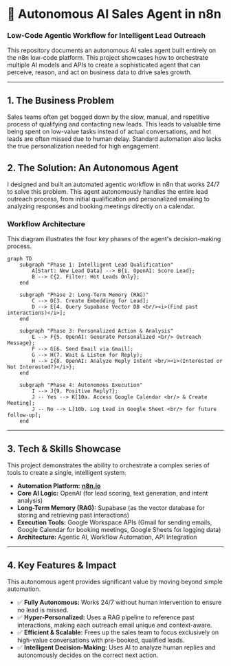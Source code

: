 # 🤖 Autonomous AI Sales Agent in n8n

### Low-Code Agentic Workflow for Intelligent Lead Outreach

This repository documents an autonomous AI sales agent built entirely on the n8n low-code platform. This project showcases how to orchestrate multiple AI models and APIs to create a sophisticated agent that can perceive, reason, and act on business data to drive sales growth.

---

## 1. The Business Problem
Sales teams often get bogged down by the slow, manual, and repetitive process of qualifying and contacting new leads. This leads to valuable time being spent on low-value tasks instead of actual conversations, and hot leads are often missed due to human delay. Standard automation also lacks the true personalization needed for high engagement.

## 2. The Solution: An Autonomous Agent
I designed and built an automated agentic workflow in n8n that works 24/7 to solve this problem. This agent autonomously handles the entire lead outreach process, from initial qualification and personalized emailing to analyzing responses and booking meetings directly on a calendar.

### Workflow Architecture
This diagram illustrates the four key phases of the agent's decision-making process.

```mermaid
graph TD
    subgraph "Phase 1: Intelligent Lead Qualification"
        A[Start: New Lead Data] --> B{1. OpenAI: Score Lead};
        B --> C{2. Filter: Hot Leads Only};
    end

    subgraph "Phase 2: Long-Term Memory (RAG)"
        C --> D[3. Create Embedding for Lead];
        D --> E[4. Query Supabase Vector DB <br/><i>(Find past interactions)</i>];
    end

    subgraph "Phase 3: Personalized Action & Analysis"
        E --> F{5. OpenAI: Generate Personalized <br/> Outreach Message};
        F --> G[6. Send Email via Gmail];
        G --> H(7. Wait & Listen for Reply);
        H --> I{8. OpenAI: Analyze Reply Intent <br/><i>(Interested or Not Interested?)</i>};
    end

    subgraph "Phase 4: Autonomous Execution"
        I --> J{9. Positive Reply?};
        J -- Yes --> K[10a. Access Google Calendar <br/> & Create Meeting];
        J -- No --> L[10b. Log Lead in Google Sheet <br/> for future follow-up];
    end
```

---

## 3. Tech & Skills Showcase
This project demonstrates the ability to orchestrate a complex series of tools to create a single, intelligent system.

-   **Automation Platform:** [**n8n.io**](https://n8n.io/)
-   **Core AI Logic:** OpenAI (for lead scoring, text generation, and intent analysis)
-   **Long-Term Memory (RAG):** Supabase (as the vector database for storing and retrieving past interactions)
-   **Execution Tools:** Google Workspace APIs (Gmail for sending emails, Google Calendar for booking meetings, Google Sheets for logging data)
-   **Architecture:** Agentic AI, Workflow Automation, API Integration

---

## 4. Key Features & Impact
This autonomous agent provides significant value by moving beyond simple automation.

-   ✅ **Fully Autonomous:** Works 24/7 without human intervention to ensure no lead is missed.
-   ✅ **Hyper-Personalized:** Uses a RAG pipeline to reference past interactions, making each outreach email unique and context-aware.
-   ✅ **Efficient & Scalable:** Frees up the sales team to focus exclusively on high-value conversations with pre-booked, qualified leads.
-   ✅ **Intelligent Decision-Making:** Uses AI to analyze human replies and autonomously decides on the correct next action.